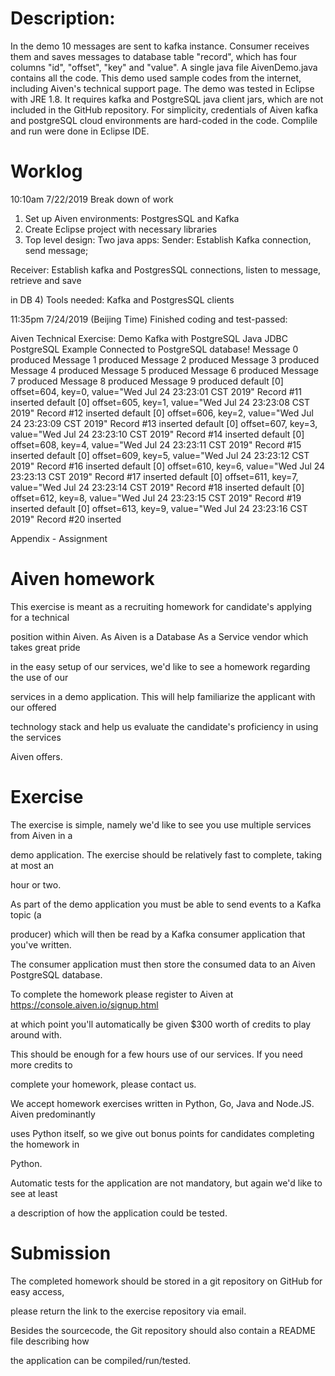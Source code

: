 Description:
============
In the demo 10 messages are sent to kafka instance. Consumer receives them and saves messages to database table "record", which has four columns "id", "offset", "key" and "value".
A single java file AivenDemo.java contains all the code. This demo used sample codes from the internet, including Aiven's technical support page.
The demo was tested in Eclipse with JRE 1.8. It requires kafka and PostgreSQL java client jars, which are not included in the GitHub repository.
For simplicity, credentials of Aiven kafka and postgreSQL cloud environments are hard-coded in the code.
Complile and run were done in Eclipse IDE.

Worklog
=======

10:10am 7/22/2019
Break down of work
1) Set up Aiven environments: PostgresSQL and Kafka
2) Create Eclipse project with necessary libraries
3) Top level design: Two java apps: Sender: Establish Kafka connection, send message; 

Receiver: Establish kafka and PostgresSQL connections, listen to message, retrieve and save 

in DB
4) Tools needed: Kafka and PostgresSQL clients

11:35pm 7/24/2019 (Beijing Time)
Finished coding and test-passed:

Aiven Technical Exercise: Demo Kafka with PostgreSQL
Java JDBC PostgreSQL Example
Connected to PostgreSQL database!
Message 0 produced
Message 1 produced
Message 2 produced
Message 3 produced
Message 4 produced
Message 5 produced
Message 6 produced
Message 7 produced
Message 8 produced
Message 9 produced
default [0] offset=604, key=0, value="Wed Jul 24 23:23:01 CST 2019"
Record #11 inserted
default [0] offset=605, key=1, value="Wed Jul 24 23:23:08 CST 2019"
Record #12 inserted
default [0] offset=606, key=2, value="Wed Jul 24 23:23:09 CST 2019"
Record #13 inserted
default [0] offset=607, key=3, value="Wed Jul 24 23:23:10 CST 2019"
Record #14 inserted
default [0] offset=608, key=4, value="Wed Jul 24 23:23:11 CST 2019"
Record #15 inserted
default [0] offset=609, key=5, value="Wed Jul 24 23:23:12 CST 2019"
Record #16 inserted
default [0] offset=610, key=6, value="Wed Jul 24 23:23:13 CST 2019"
Record #17 inserted
default [0] offset=611, key=7, value="Wed Jul 24 23:23:14 CST 2019"
Record #18 inserted
default [0] offset=612, key=8, value="Wed Jul 24 23:23:15 CST 2019"
Record #19 inserted
default [0] offset=613, key=9, value="Wed Jul 24 23:23:16 CST 2019"
Record #20 inserted

Appendix - Assignment

Aiven homework
==============

This exercise is meant as a recruiting homework for candidate's applying for a technical 

position within Aiven. As Aiven is a Database As a Service vendor which takes great pride 

in the easy setup of our services, we'd like to see a homework regarding the use of our 

services in a demo application. This will help familiarize the applicant with our offered 

technology stack and help us evaluate the candidate's proficiency in using the services 

Aiven offers.

Exercise
========

The exercise is simple, namely we'd like to see you use multiple services from Aiven in a 

demo application. The exercise should be relatively fast to complete, taking at most an 

hour or two.

As part of the demo application you must be able to send events to a Kafka topic (a 

producer) which will then be read by a Kafka consumer application that you've written.

The consumer application must then store the consumed data to an Aiven PostgreSQL database.

To complete the homework please register to Aiven at https://console.aiven.io/signup.html 

at which point you'll automatically be given $300 worth of credits to play around with. 

This should be enough for a few hours use of our services. If you need more credits to 

complete your homework, please contact us.

We accept homework exercises written in Python, Go, Java and Node.JS. Aiven predominantly 

uses Python itself, so we give out bonus points for candidates completing the homework in 

Python.

Automatic tests for the application are not mandatory, but again we'd like to see at least 

a description of how the application could be tested.

Submission
==========

The completed homework should be stored in a git repository on GitHub for easy access, 

please return the link to the exercise repository via email.

Besides the sourcecode, the Git repository should also contain a README file describing how 

the application can be compiled/run/tested.

